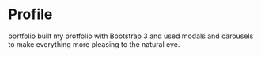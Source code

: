 # Profile
portfolio
built my protfolio with Bootstrap 3 and used modals and carousels to make everything more pleasing to the natural eye.
